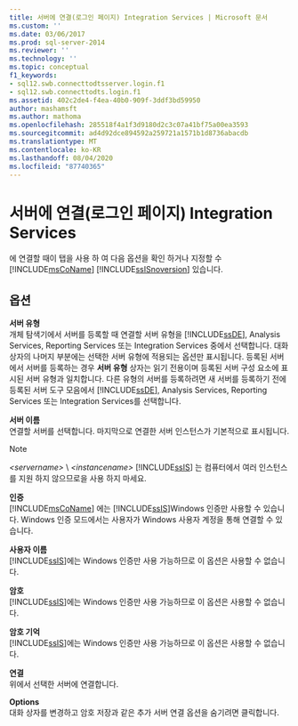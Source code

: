 ```yaml
---
title: 서버에 연결(로그인 페이지) Integration Services | Microsoft 문서
ms.custom: ''
ms.date: 03/06/2017
ms.prod: sql-server-2014
ms.reviewer: ''
ms.technology: ''
ms.topic: conceptual
f1_keywords:
- sql12.swb.connecttodtsserver.login.f1
- sql12.swb.connecttodts.login.f1
ms.assetid: 402c2de4-f4ea-40b0-909f-3ddf3bd59950
author: mashamsft
ms.author: mathoma
ms.openlocfilehash: 285518f4a1f3d9180d2c3c07a41bf75a00ea3593
ms.sourcegitcommit: ad4d92dce894592a259721a1571b1d8736abacdb
ms.translationtype: MT
ms.contentlocale: ko-KR
ms.lasthandoff: 08/04/2020
ms.locfileid: "87740365"
---
```

# <a name="connect-to-server-login-page-integration-services"></a>서버에 연결(로그인 페이지) Integration Services
  에 연결할 때이 탭을 사용 하 여 다음 옵션을 확인 하거나 지정할 수 [!INCLUDE[msCoName](../includes/msconame-md.md)] [!INCLUDE[ssISnoversion](../includes/ssisnoversion-md.md)] 있습니다.  
  
## <a name="options"></a>옵션  
 **서버 유형**  
 개체 탐색기에서 서버를 등록할 때 연결할 서버 유형을 [!INCLUDE[ssDE](../includes/ssde-md.md)], Analysis Services, Reporting Services 또는 Integration Services 중에서 선택합니다. 대화 상자의 나머지 부분에는 선택한 서버 유형에 적용되는 옵션만 표시됩니다. 등록된 서버에서 서버를 등록하는 경우 **서버 유형** 상자는 읽기 전용이며 등록된 서버 구성 요소에 표시된 서버 유형과 일치합니다. 다른 유형의 서버를 등록하려면 새 서버를 등록하기 전에 등록된 서버 도구 모음에서 [!INCLUDE[ssDE](../includes/ssde-md.md)], Analysis Services, Reporting Services 또는 Integration Services를 선택합니다.  
  
 **서버 이름**  
 연결할 서버를 선택합니다. 마지막으로 연결한 서버 인스턴스가 기본적으로 표시됩니다.  
  
> [!NOTE]  
>  *\<servername>* \\ *\<instancename>* [!INCLUDE[ssIS](../includes/ssis-md.md)] 는 컴퓨터에서 여러 인스턴스를 지원 하지 않으므로을 사용 하지 마세요.  
  
 **인증**  
 [!INCLUDE[msCoName](../includes/msconame-md.md)] 에는 [!INCLUDE[ssIS](../includes/ssis-md.md)]Windows 인증만 사용할 수 있습니다. Windows 인증 모드에서는 사용자가 Windows 사용자 계정을 통해 연결할 수 있습니다.  
  
 **사용자 이름**  
 [!INCLUDE[ssIS](../includes/ssis-md.md)]에는 Windows 인증만 사용 가능하므로 이 옵션은 사용할 수 없습니다.  
  
 **암호**  
 [!INCLUDE[ssIS](../includes/ssis-md.md)]에는 Windows 인증만 사용 가능하므로 이 옵션은 사용할 수 없습니다.  
  
 **암호 기억**  
 [!INCLUDE[ssIS](../includes/ssis-md.md)]에는 Windows 인증만 사용 가능하므로 이 옵션은 사용할 수 없습니다.  
  
 **연결**  
 위에서 선택한 서버에 연결합니다.  
  
 **Options**  
 대화 상자를 변경하고 암호 저장과 같은 추가 서버 연결 옵션을 숨기려면 클릭합니다.  
  
  
